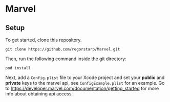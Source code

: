 # Marvel

## Setup

To get started, clone this repository.

```
git clone https://github.com/regorstarp/Marvel.git
```

Then, run the following command inside the git directory:

```
pod install
```

Next, add a `Config.plist` file to your Xcode project and set your **public** and **private** keys to the marvel api, see `ConfigExample.plist` for an example. 
Go to https://developer.marvel.com/documentation/getting_started for more info about obtaining api access.

